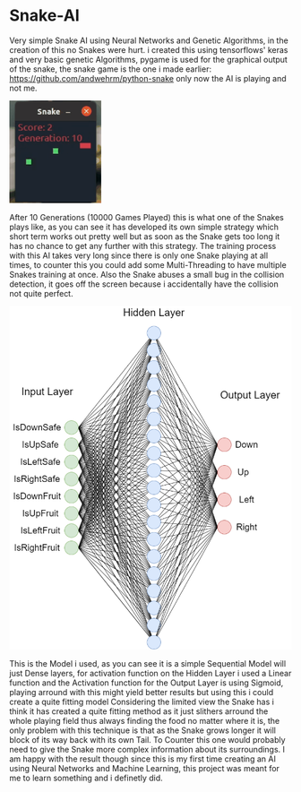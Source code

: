 # Snake-AI
Very simple Snake AI using Neural Networks and Genetic Algorithms, in the creation of this no Snakes were hurt.
i created this using tensorflows' keras and very basic genetic Algorithms, pygame is used for the graphical output of the snake, the snake game is the one i made earlier: https://github.com/andwehrm/python-snake only now the AI is playing and not me.

![Alt text](https://raw.githubusercontent.com/andwehrm/Snake-AI/master/demo.gif "Demonstration of Gen 10")


After 10 Generations (10000 Games Played) this is what one of the Snakes plays like, as you can see it has developed its own simple strategy which short term works out pretty well but as soon as the Snake gets too long it has no chance to get any further with this strategy.
The training process with this AI takes very long since there is only one Snake playing at all times, to counter this you could add some Multi-Threading to have multiple Snakes training at once. Also the Snake abuses a small bug in the collision detection, it goes off the screen because i accidentally have the collision not quite perfect.


![Alt text](https://raw.githubusercontent.com/andwehrm/Snake-AI/master/Neural%20Network.png "Neural Network")

This is the Model i used, as you can see it is a simple Sequential Model will just Dense layers, for activation function on the Hidden Layer i used a Linear function and the Activation function for the Output Layer is using Sigmoid, playing arround with this might yield better results but using this i could create a quite fitting model
Considering the limited view the Snake has i think it has created a quite fitting method as it just slithers arround the whole playing field thus always finding the food no matter where it is, the only problem with this technique is that as the Snake grows longer it will block of its way back with its own Tail. To Counter this one would probably need to give the Snake more complex information about its surroundings.
I am happy with the result though since this is my first time creating an AI using Neural Networks and Machine Learning, this project was meant for me to learn something and i definetly did.



